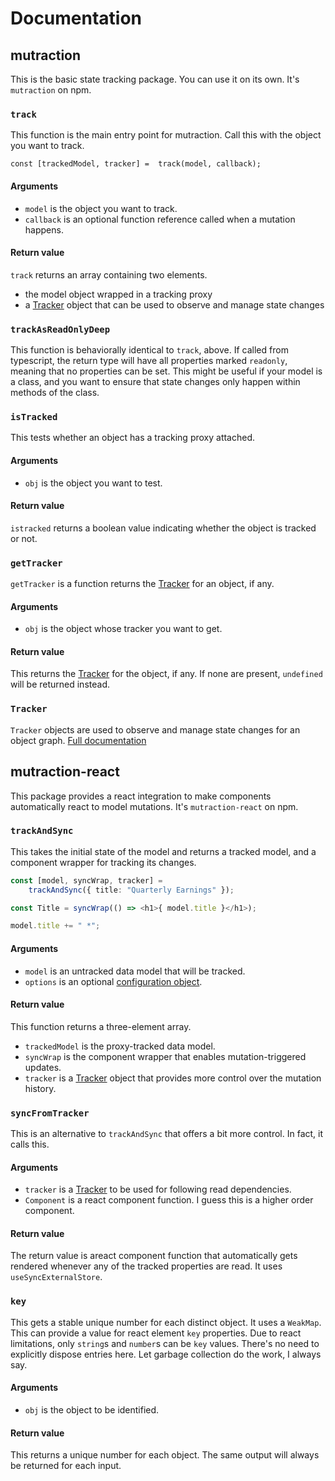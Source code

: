# Documentation

## mutraction

This is the basic state tracking package.  You can use it on its own.  It's `mutraction` on npm.

### `track`

This function is the main entry point for mutraction.  Call this with the object you want to track.

```
const [trackedModel, tracker] =  track(model, callback);
```

#### Arguments

* `model` is the object you want to track.
* `callback` is an optional function reference called when a mutation happens.

#### Return value

`track` returns an array containing two elements.

* the model object wrapped in a tracking proxy
* a [Tracker](#tracker) object that can be used to observe and manage state changes

### `trackAsReadOnlyDeep`

This function is behaviorally identical to `track`, above.  If called from typescript, the return type will have all properties marked `readonly`, meaning that no properties can be set.  This might be useful if your model is a class, and you want to ensure that state changes only happen within methods of the class.

### `isTracked`

This tests whether an object has a tracking proxy attached.

#### Arguments

* `obj` is the object you want to test.

#### Return value

`istracked` returns a boolean value indicating whether the object is tracked or not.

### `getTracker`

`getTracker` is a function returns the [Tracker](#tracker) for an object, if any.

#### Arguments

* `obj` is the object whose tracker you want to get.

#### Return value

This returns the [Tracker](#tracker) for the object, if any.  If none are present, `undefined` will be returned instead.

### <a name=tracker></a>`Tracker`

`Tracker` objects are used to observe and manage state changes for an object graph.  [Full documentation](tracker.md)


## mutraction-react

This package provides a react integration to make components automatically react to model mutations.  It's `mutraction-react` on npm.

### `trackAndSync`

This takes the initial state of the model and returns a tracked model, and a component wrapper for tracking its changes.

```ts
const [model, syncWrap, tracker] = 
    trackAndSync({ title: "Quarterly Earnings" });

const Title = syncWrap(() => <h1>{ model.title }</h1>);

model.title += " *";
```

#### Arguments

* `model` is an untracked data model that will be tracked.
* `options` is an optional [configuration object](./options.md).

#### Return value

This function returns a three-element array.

* `trackedModel` is the proxy-tracked data model.
* `syncWrap` is the component wrapper that enables mutation-triggered updates.
* `tracker` is a [Tracker](#tracker) object that provides more control over the mutation history. 

### `syncFromTracker`

This is an alternative to `trackAndSync` that offers a bit more control.  In fact, it calls this.

#### Arguments

* `tracker` is a [Tracker](#tracker) to be used for following read dependencies.
* `Component` is a react component function.  I guess this is a higher order component.

#### Return value

The return value is areact component function that automatically gets rendered whenever any of the tracked properties are read.  It uses `useSyncExternalStore`.

### `key`

This gets a stable unique number for each distinct object.  It uses a `WeakMap`.  This can provide a value for react element `key` properties.  Due to react limitations, only `string`s and `number`s can be `key` values.  There's no need to explicitly dispose entries here.  Let garbage collection do the work, I always say.

#### Arguments

* `obj` is the object to be identified.

#### Return value

This returns a unique number for each object.  The same output will always be returned for each input.

